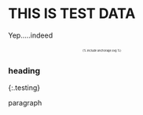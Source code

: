 # THIS IS TEST DATA
Yep.....indeed
<div style="transform: scale(.4);">{% include anchorage.svg %}</div>

### heading
{:.testing}

paragraph
